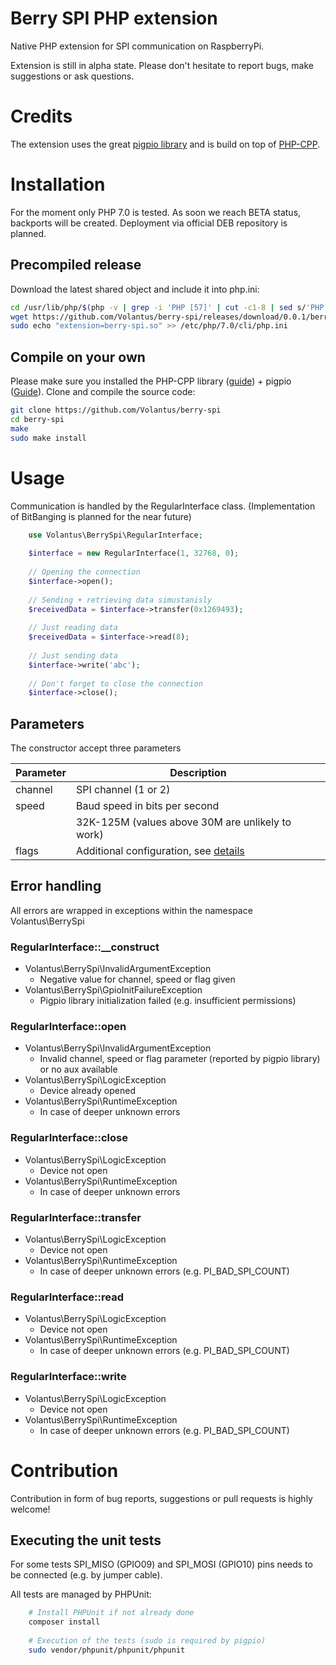 # Berry SPI PHP extension
Native PHP extension for SPI communication on RaspberryPi.

Extension is still in alpha state. Please don't hesitate to report bugs, make suggestions or ask questions.

# Credits
The extension uses the great [pigpio library](http://abyz.me.uk/rpi/pigpio/index.html) and is build on top of [PHP-CPP](http://www.php-cpp.com/).

# Installation
For the moment only PHP 7.0 is tested. As soon we reach BETA status, backports will be created.
Deployment via official DEB repository is planned.

## Precompiled release 
Download the latest shared object and include it into php.ini:
```bash
cd /usr/lib/php/$(php -v | grep -i 'PHP [57]' | cut -c1-8 | sed s/'PHP '//g | cut -c1-3)
wget https://github.com/Volantus/berry-spi/releases/download/0.0.1/berry-spi.so
sudo echo "extension=berry-spi.so" >> /etc/php/7.0/cli/php.ini
```
## Compile on your own
Please make sure you installed the PHP-CPP library ([guide](http://www.php-cpp.com/documentation/install)) + pigpio ([Guide](http://abyz.me.uk/rpi/pigpio/download.html)).
Clone and compile the source code:
```bash
git clone https://github.com/Volantus/berry-spi
cd berry-spi
make
sudo make install
```


# Usage
Communication is handled by the RegularInterface class. (Implementation of BitBanging is planned for the near future)

```PHP
    use Volantus\BerrySpi\RegularInterface;
    
    $interface = new RegularInterface(1, 32768, 0);
    
    // Opening the connection
    $interface->open();
    
    // Sending + retrieving data simustanisly
    $receivedData = $interface->transfer(0x1269493);
    
    // Just reading data
    $receivedData = $interface->read(8);
        
    // Just sending data
    $interface->write('abc');
    
    // Don't forget to close the connection
    $interface->close();
```

## Parameters
The constructor accept three parameters

| Parameter     | Description                                                                             |
| ------------- |-----------------------------------------------------------------------------------------|
| channel       | SPI channel (1 or 2)                                                                    |
| speed         | Baud speed in bits per second                                                           |
|               | 32K-125M (values above 30M are unlikely to work)                                        |
| flags         | Additional configuration, see [details](http://abyz.me.uk/rpi/pigpio/cif.html#spiOpen)  |

## Error handling
All errors are wrapped in exceptions within the namespace Volantus\BerrySpi
### RegularInterface::__construct
* Volantus\BerrySpi\InvalidArgumentException
  * Negative value for channel, speed or flag given
* Volantus\BerrySpi\GpioInitFailureException
  * Pigpio library initialization failed (e.g. insufficient permissions)
  
### RegularInterface::open
* Volantus\BerrySpi\InvalidArgumentException
  * Invalid channel, speed or flag parameter (reported by pigpio library) or no aux available
* Volantus\BerrySpi\LogicException
  * Device already opened
* Volantus\BerrySpi\RuntimeException
  * In case of deeper unknown errors
  
### RegularInterface::close
* Volantus\BerrySpi\LogicException
  * Device not open
* Volantus\BerrySpi\RuntimeException
  * In case of deeper unknown errors
  
### RegularInterface::transfer
* Volantus\BerrySpi\LogicException
  * Device not open
* Volantus\BerrySpi\RuntimeException
  * In case of deeper unknown errors (e.g. PI_BAD_SPI_COUNT)
  
### RegularInterface::read
* Volantus\BerrySpi\LogicException
  * Device not open
* Volantus\BerrySpi\RuntimeException
  * In case of deeper unknown errors (e.g. PI_BAD_SPI_COUNT)
  
### RegularInterface::write
* Volantus\BerrySpi\LogicException
  * Device not open
* Volantus\BerrySpi\RuntimeException
  * In case of deeper unknown errors (e.g. PI_BAD_SPI_COUNT)
  
# Contribution
Contribution in form of bug reports, suggestions or pull requests is highly welcome!
## Executing the unit tests
For some tests SPI_MISO (GPIO09) and SPI_MOSI (GPIO10) pins needs to be connected (e.g. by jumper cable).

All tests are managed by PHPUnit:
```Bash
    # Install PHPUnit if not already done
    composer install
    
    # Execution of the tests (sudo is required by pigpio)
    sudo vendor/phpunit/phpunit/phpunit 
```





